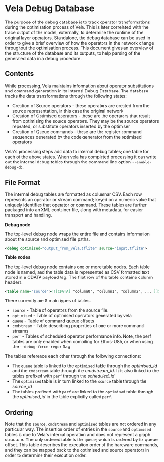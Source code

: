 <!--
SPDX-FileCopyrightText: Copyright 2021, 2023, 2025 Arm Limited and/or its affiliates <open-source-office@arm.com>

SPDX-License-Identifier: Apache-2.0

Licensed under the Apache License, Version 2.0 (the License); you may
not use this file except in compliance with the License.
You may obtain a copy of the License at

www.apache.org/licenses/LICENSE-2.0

Unless required by applicable law or agreed to in writing, software
distributed under the License is distributed on an AS IS BASIS, WITHOUT
WARRANTIES OR CONDITIONS OF ANY KIND, either express or implied.
See the License for the specific language governing permissions and
limitations under the License.
-->
# Vela Debug Database

The purpose of the debug database is to track operator transformations during
the optimisation process of Vela.  This is later correlated with the trace
output of the model, externally, to determine the runtime of the original layer
operators.  Standalone, the debug database can be used in order to give a brief
overview of how the operators in the network change throughout the optimisation
process.  This document gives an overview of the structure of the database and
its outputs, to help parsing of the generated data in a debug procedure.

## Contents

While processing, Vela maintains information about operator substitutions and
command generation in its internal Debug Database.  The database tracks the data
transformations through the following states:

- Creation of Source operators - these operators are created from the source
  representation, in this case the original network
- Creation of Optimised operators - these are the operators that result from
  optimising the source operators.  They may be the source operators repeated,
  or substitute operators inserted by the optimiser
- Creation of Queue commands - these are the register command sequences
  generated by the code generator from the optimised operators

Vela's processing steps add data to internal debug tables; one table for each
of the above states.  When vela has completed processing it can write out the
internal debug tables through the command line option `--enable-debug-db`.

## File Format

The internal debug tables are formatted as columnar CSV. Each row represents an
operator or stream command; keyed on a numeric value that uniquely identifies
that operator or command.  These tables are further packaged into an XML
container file, along with metadata, for easier transport and handling.

**Debug node**

The top-level debug node wraps the entire file and contains information about
the source and optimised file paths.

```xml
<debug optimised="output_from_vela.tflite" source="input.tflite">
```

**Table nodes**

The top-level debug node contains one or more table nodes. Each table node is
named, and the table data is represented as CSV formatted text stored in a
CDATA payload tag. The first row of the table contains column headers.

```xml
<table name="source"><![CDATA[ "column0", "column1", "column2", ... ]]></table>
```

There currently are 5 main types of tables.

- `source` - Table of operators from the source file.
- `optimised` - Table of optimised operators generated by vela
- `queue` - Table of command queue offsets
- `cmdstream` - Table describing properties of one or more command streams
- `perf` - Tables of scheduled operator performance info. Note, the perf tables
  are only enabled when compiling for Ethos-U85, or when using the
  `--debug-force-regor` flag

The tables reference each other through the following connections:
* The `queue` table is linked to the `optimised` table through the
*optimised_id* and the `cmdstream` table through the *cmdstream_id*. It is also
linked to the tables prefixed with `perf` through the *scheduled_id*
* The `optimised` table is in turn linked to the `source` table through the
*source_id*
* The tables prefixed with `perf` are linked to the `optimised` table through
the *optimised_id* in the table explicitly called `perf`.

## Ordering

Note that the `source`, `cmdstream` and `optimised` tables are not ordered in
any particular way.  The insertion order of entries in the `source` and
`optimised` tables is due to Vela's internal operation and does not represent a
graph structure.  The only ordered table is the `queue`; which is ordered by its
queue offset.  This table describes the execution order of the hardware
commands, and they can be mapped back to the optimised and source operators in
order to determine their execution order.
